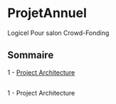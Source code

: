 # ProjetAnnuel

Logicel Pour salon Crowd-Fonding

## Sommaire

1 - [Project Architecture](#project-architecture)

## 
1 - Project Architecture
